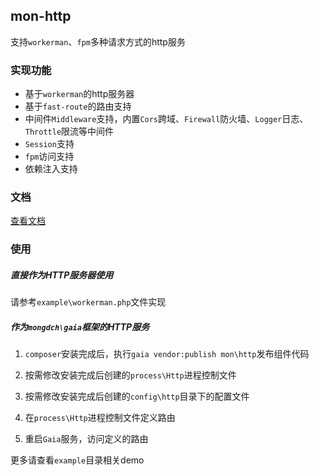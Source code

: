 ## mon-http

支持`workerman`、`fpm`多种请求方式的http服务

### 实现功能

- 基于`workerman`的http服务器
- 基于`fast-route`的路由支持
- 中间件`Middleware`支持，内置`Cors`跨域、`Firewall`防火墙、`Logger`日志、`Throttle`限流等中间件
- `Session`支持
- `fpm`访问支持
- 依赖注入支持

### 文档

[查看文档](/doc/Home.md)


### 使用

##### 直接作为HTTP服务器使用

请参考`example\workerman.php`文件实现


##### 作为`mongdch\gaia`框架的HTTP服务

1. `composer`安装完成后，执行`gaia vendor:publish mon\http`发布组件代码

2. 按需修改安装完成后创建的`process\Http`进程控制文件

3. 按需修改安装完成后创建的`config\http`目录下的配置文件

4. 在`process\Http`进程控制文件定义路由

5. 重启`Gaia`服务，访问定义的路由


更多请查看`example`目录相关demo